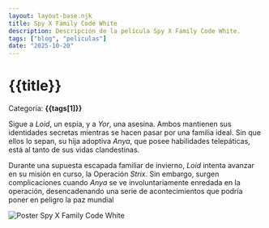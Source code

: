 ```yaml
---
layout: layout-base.njk
title: Spy X Family Code White
description: Descripción de la película Spy X Family Code White.
tags: ["blog", "peliculas"]
date: "2025-10-20"
---
```


# {{title}}

Categoría: **{{tags[1]}}**

Sigue a _Loid_, un espía, y a _Yor_, una asesina. Ambos mantienen sus identidades secretas mientras se hacen pasar por una familia ideal. Sin que ellos lo sepan, su hija adoptiva _Anya_, que posee habilidades telepáticas, está al tanto de sus vidas clandestinas.

Durante una supuesta escapada familiar de invierno, _Loid_ intenta avanzar en su misión en curso, la Operación _Strix_. Sin embargo, surgen complicaciones cuando _Anya_ se ve involuntariamente enredada en la operación, desencadenando una serie de acontecimientos que podría poner en peligro la paz mundial

![Poster Spy X Family Code White](/img/peli-spy-x-family-code-white.webp)
